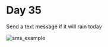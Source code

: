 # Day 35
Send a text message if it will rain today

![sms_example](https://user-images.githubusercontent.com/22590804/162623917-4476df3d-a552-400a-ac47-49d23264ab63.png)
